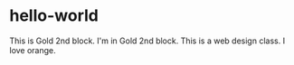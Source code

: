 # hello-world
This is Gold 2nd block.
I'm in Gold 2nd block.
This is a web design class.
I love orange.
